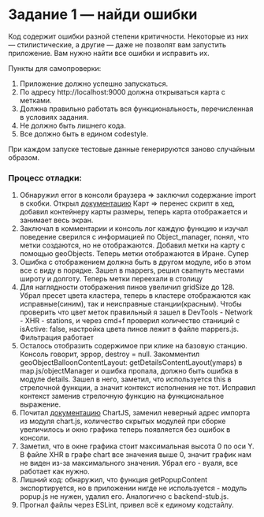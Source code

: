 # Задание 1 — найди ошибки

Код содержит ошибки разной степени критичности. Некоторые из них — стилистические, а другие — даже не позволят вам запустить приложение. Вам нужно найти все ошибки и исправить их.

Пункты для самопроверки:

1. Приложение должно успешно запускаться.
1. По адресу http://localhost:9000 должна открываться карта с метками.
1. Должна правильно работать вся функциональность, перечисленная в условиях задания.
1. Не должно быть лишнего кода.
1. Все должно быть в едином codestyle.

При каждом запуске тестовые данные генерируются заново случайным образом.

### Процесс отладки:

1. Обнаружил error в консоли браузера => заключил содержание import в скобки. Открыл [документацию](https://tech.yandex.ru/maps/doc/jsapi/2.1/quick-start/index-docpage/) Карт => перенес скрипт в хед, добавил контейнеру карты размеры, теперь карта отображается и занимает весь экран.
1. Заключал в комментарии и консоль лог каждую функцию и изучал поведение сверился с информацией по Object_manager, понял, что метки создаются, но не отображаются. Добавил метки на карту с помощью geoObjects. Теперь метки отображаются в Иране. Супер
1. Ошибка с отображением должна быть в другом модуле, ибо в этом все с виду в порядке. Зашел в mappers, решил свапнуть местами широту и долготу. Теперь метки переехали в столицу
1. Для наглядности отображения пинов увеличил gridSize до 128. Убрал пресет цвета кластера, теперь в кластере отображаются как исправные(синим), так и неисправные станции(красным). Чтобы проверить что цвет меток правильный я зашел в DevTools - Network - XHR - stations, и через cmd+f проверил количество станиций с isActive: false, настройка цвета пинов лежит в файле mappers.js. Фильтрация работает
1. Осталось отобразить содержимое при клике на базовую станцию. Консоль говорит, эррор, destroy = null. Закомментил geoObjectBalloonContentLayout: getDetailsContentLayout(ymaps) в map.js/objectManager и ошибка пропала, должно быть ошибка в модуле details. Зашел в него, заметил, что используется this в стрелочной функции, а значит контекст исполнения не тот. Исправил контекст заменив стрелочную функцию на функциональное выражение.
1.  Почитал [документацию](http://www.chartjs.org/docs/latest/getting-started/usage.html) ChartJS, заменил неверный адрес импорта из модуля chart.js, количество скрытых модулей при сборке увеличилось и окно графика теперь появляется без ошибок в консоли.
1. Заметил, что в окне графика стоит максимальная высота 0 по оси Y. В файле XHR в графе chart все значения выше 0, значит график нам не виден из-за максимального значения. Убрал его - вуаля, все работает как нужно.
1. Лишний код: обнаружил, что функция getPopupContent экспортируется, но в приложении нигде не используется - модуль popup.js не нужен, удалил его. Аналогично с backend-stub.js.
1. Прогнал файлы через ESLint, привел всё к единому кодстайлу.
